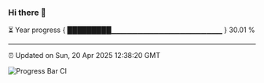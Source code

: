 ### Hi there 👋

⏳ Year progress { █████████▁▁▁▁▁▁▁▁▁▁▁▁▁▁▁▁▁▁▁▁▁ } 30.01 %

---

⏰ Updated on Sun, 20 Apr 2025 12:38:20 GMT

![Progress Bar CI](https://github.com/liununu/liununu/workflows/Progress%20Bar%20CI/badge.svg)
